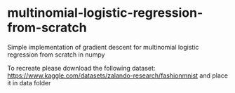 # multinomial-logistic-regression-from-scratch

Simple implementation of gradient descent for multinomial logistic regression from scratch in numpy

To recreate please download the following dataset: https://www.kaggle.com/datasets/zalando-research/fashionmnist and place it in data folder
